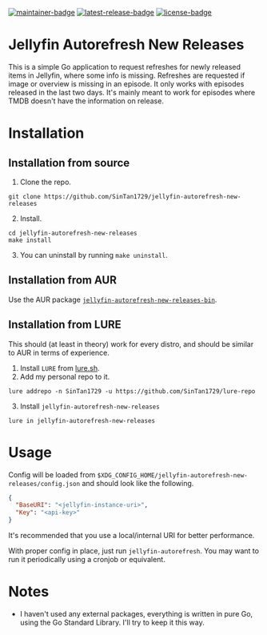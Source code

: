 <!-- SPDX-FileCopyrightText: 2025 Sayantan Santra <sayantan.santra689@gmail.com> -->
<!-- SPDX-License-Identifier: GPL-3.0-only -->

[![maintainer-badge](https://img.shields.io/badge/maintainer-SinTan1729-blue)](https://github.com/SinTan1729)
[![latest-release-badge](https://img.shields.io/github/v/release/SinTan1729/jellyfin-autorefresh-new-releases?label=latest%20release)](https://github.com/SinTan1729/jellyfin-autorefresh-new-releases/releases/latest)
[![license-badge](https://img.shields.io/github/license/SinTan1729/jellyfin-autorefresh-new-releases)](https://spdx.org/licenses/GPL-3.0-only.html)

# Jellyfin Autorefresh New Releases

This is a simple Go application to request refreshes for newly released items in Jellyfin, where some
info is missing. Refreshes are requested if image or overview is missing in an episode. It only works
with episodes released in the last two days. It's mainly meant to work for episodes where TMDB doesn't
have the information on release.

# Installation

## Installation from source

1. Clone the repo.

```
git clone https://github.com/SinTan1729/jellyfin-autorefresh-new-releases
```

2. Install.

```
cd jellyfin-autorefresh-new-releases
make install
```

3. You can uninstall by running `make uninstall`.

## Installation from AUR

Use the AUR package [`jellyfin-autorefresh-new-releases-bin`](https://aur.archlinux.org/packages/jellyfin-autorefresh-new-releases-bin).

## Installation from LURE

This should (at least in theory) work for every distro, and should be similar to AUR in terms of experience.

1. Install `LURE` from [lure.sh](https://lure.sh).
2. Add my personal repo to it.

```
lure addrepo -n SinTan1729 -u https://github.com/SinTan1729/lure-repo
```

3. Install `jellyfin-autorefresh-new-releases`

```
lure in jellyfin-autorefresh-new-releases
```

# Usage

Config will be loaded from `$XDG_CONFIG_HOME/jellyfin-autorefresh-new-releases/config.json` and should look like
the following.

```json
{
  "BaseURI": "<jellyfin-instance-uri>",
  "Key": "<api-key>"
}
```

It's recommended that you use a local/internal URI for better performance.

With proper config in place, just run `jellyfin-autorefresh`. You may want to run it periodically using a cronjob or equivalent.

# Notes

- I haven't used any external packages, everything is written in pure Go, using the Go Standard Library. I'll try to keep it this way.
